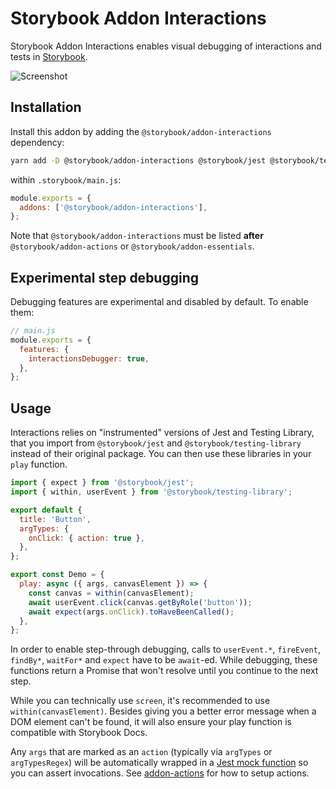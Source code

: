 # Storybook Addon Interactions

Storybook Addon Interactions enables visual debugging of interactions and tests in [Storybook](https://storybook.js.org).

![Screenshot](https://user-images.githubusercontent.com/321738/135628189-3d101cba-50bc-49dc-bba0-776586fedaf3.png)

## Installation

Install this addon by adding the `@storybook/addon-interactions` dependency:

```sh
yarn add -D @storybook/addon-interactions @storybook/jest @storybook/testing-library
```

within `.storybook/main.js`:

```js
module.exports = {
  addons: ['@storybook/addon-interactions'],
};
```

Note that `@storybook/addon-interactions` must be listed **after** `@storybook/addon-actions` or `@storybook/addon-essentials`.

## Experimental step debugging

Debugging features are experimental and disabled by default. To enable them:

```js
// main.js
module.exports = {
  features: {
    interactionsDebugger: true,
  },
};
```

## Usage

Interactions relies on "instrumented" versions of Jest and Testing Library, that you import from `@storybook/jest` and
`@storybook/testing-library` instead of their original package. You can then use these libraries in your `play` function.

```js
import { expect } from '@storybook/jest';
import { within, userEvent } from '@storybook/testing-library';

export default {
  title: 'Button',
  argTypes: {
    onClick: { action: true },
  },
};

export const Demo = {
  play: async ({ args, canvasElement }) => {
    const canvas = within(canvasElement);
    await userEvent.click(canvas.getByRole('button'));
    await expect(args.onClick).toHaveBeenCalled();
  },
};
```

In order to enable step-through debugging, calls to `userEvent.*`, `fireEvent`, `findBy*`, `waitFor*` and `expect` have to
be `await`-ed. While debugging, these functions return a Promise that won't resolve until you continue to the next step.

While you can technically use `screen`, it's recommended to use `within(canvasElement)`. Besides giving you a better error
message when a DOM element can't be found, it will also ensure your play function is compatible with Storybook Docs.

Any `args` that are marked as an `action` (typically via `argTypes` or `argTypesRegex`) will be automatically wrapped in
a [Jest mock function](https://jestjs.io/docs/jest-object#jestfnimplementation) so you can assert invocations. See
[addon-actions](https://storybook.js.org/docs/react/essentials/actions) for how to setup actions.
